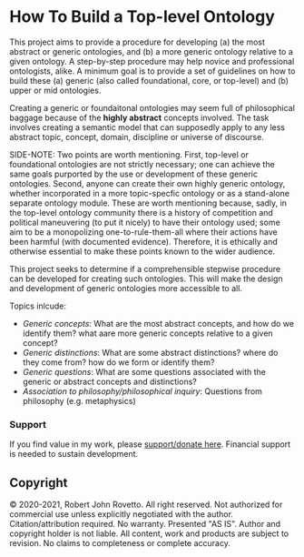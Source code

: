 # How To Build a Top-level Ontology

This project aims to provide a procedure for developing (a) the most abstract or generic ontologies, and (b) a more generic ontology relative to a given ontology. A step-by-step procedure may help novice and professional ontologists, alike. A minimum goal is to provide a set of guidelines on how to build these (a) generic (also called foundational, core, or top-level) and (b) upper or mid ontologies.

Creating a generic or foundaitonal ontologies may seem full of philosophical baggage because of the **highly abstract** concepts involved. The task involves creating a semantic model that can supposedly apply to any less abstract topic, concept, domain, discipline or universe of discourse. 

SIDE-NOTE: Two points are worth mentioning. First, top-level or foundational ontologies are not strictly necessary; one can achieve the same goals purported by the use or development of these generic ontologies. Second, anyone can create their own highly generic ontology, whether incorporated in a more topic-specfic ontology or as a stand-alone separate ontology module. These are worth mentioning because, sadly, in the top-level ontology community there is a history of competition and political maneuvering (to put it nicely) to have their ontology used; some aim to be a monopolizing one-to-rule-them-all where their actions have been harmful (with documented evidence). Therefore, it is ethically and otherwise essential to make these points known to the wider audience.

This project seeks to determine if a comprehensible stepwise procedure can be developed for creating such ontologies. This will make the design and development of generic ontologies more accessible to all. 

Topics inlcude:
* _Generic concepts_: What are the most abstract concepts, and how do we identify them? what aare more generic concepts relative to a given concept?
* _Generic distinctions_: What are some abstract distinctions? where do they come from? how do we form or identify them? 
* _Generic questions_: What are some questions associated with the generic or abstract concepts and distinctions? 
* _Association to philosophy/philosophical inquiry_: Questions from philosophy (e.g. metaphysics) 

### Support
If you find value in my work, please [support/donate here](https://gogetfunding.com/knowledge-organization-services-ontology-terminology-metadata-concept-analysis/). Financial support is needed to sustain development.
## Copyright
© 2020-2021, Robert John Rovetto. All right reserved.
Not authorized for commercial use unless explicitly negotiated with the author. Citation/attribution required.
No warranty. Presented "AS IS". Author and copyright holder is not liable. All content, work and products are subject to revision. No claims to completeness or complete accuracy.
